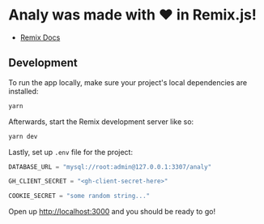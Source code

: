 # Analy was made with ♥️ in Remix.js!

- [Remix Docs](https://remix.run/docs)

## Development

To run the app locally, make sure your project's local dependencies are installed:

```sh
yarn
```

Afterwards, start the Remix development server like so:

```sh
yarn dev
```

Lastly, set up `.env` file for the project:

```python
DATABASE_URL = "mysql://root:admin@127.0.0.1:3307/analy"

GH_CLIENT_SECRET = "<gh-client-secret-here>"

COOKIE_SECRET = "some random string..."
```

Open up [http://localhost:3000](http://localhost:3000) and you should be ready to go!
